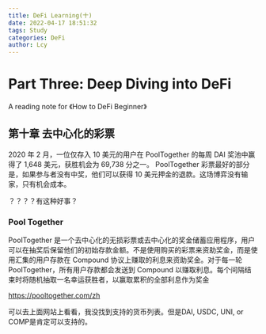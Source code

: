 ```yaml
---
title: DeFi Learning(十)
date: 2022-04-17 18:51:32
tags: Study
categories: DeFi
author: Lcy 
---
```


# Part Three: Deep Diving into DeFi

A reading note for 《How to DeFi Beginner》

## 第十章 去中心化的彩票

2020 年 2 月，一位仅存入 10 美元的用户在 PoolTogether 的每周 DAI 奖池中赢得了 1,648 美元，获胜机会为 69,738  分之一。 PoolTogether 彩票最好的部分是，如果参与者没有中奖，他们可以获得 10 美元押金的退款。这场博弈没有输家，只有机会成本。

？？？？有这种好事？

### Pool Together

PoolTogether  是一个去中心化的无损彩票或去中心化的奖金储蓄应用程序，用户可以在抽奖后保留他们的初始存款金额。不是使用购买的彩票来资助奖金，而是使用汇集的用户存款在  Compound 协议上赚取的利息来资助奖金。对于每一轮 PoolTogether，所有用户存款都会发送到 Compound  以赚取利息。每个间隔结束时将随机抽取一名幸运获胜者，以赢取累积的全部利息作为奖金

https://pooltogether.com/zh

可以去上面网站上看看，我没找到支持的货币列表。但是DAI, USDC, UNI, or
COMP是肯定可以支持的。
